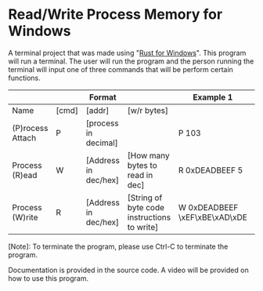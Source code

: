 # Read/Write Process Memory for Windows

A terminal project that was made using "[Rust for Windows](https://github.com/microsoft/windows-rs)". This program will run a terminal. The user will run the program and the person running the terminal will input one of three commands that will be perform certain functions.

|                              |           |    Format            |                                               |             Example 1         |          Example 2            |
|------------------------------|-----------|----------------------|-----------------------------------------------|-------------------------------|-------------------------------|
|           Name               |  \[cmd\]  |      \[addr\]        |                 \[w/r bytes\]                 |                               |                               |
|       (P)rocess Attach       |     P     | [process in decimal] |                                               | P 103                         |                               |
|       Process (R)ead         |     W     | [Address in dec/hex] |       [How many bytes to read in dec]         | R 0xDEADBEEF 5                | R 3735928559 5                |
|       Process (W)rite        |     R     | [Address in dec/hex] |  [String of byte code instructions to write]  | W 0xDEADBEEF \xEF\xBE\xAD\xDE | W 3735928559 \xEF\xBE\xAD\xDE |

[Note]: To terminate the program, please use Ctrl-C to terminate the program.

Documentation is provided in the source code. A video will be provided on how to use this program. 
